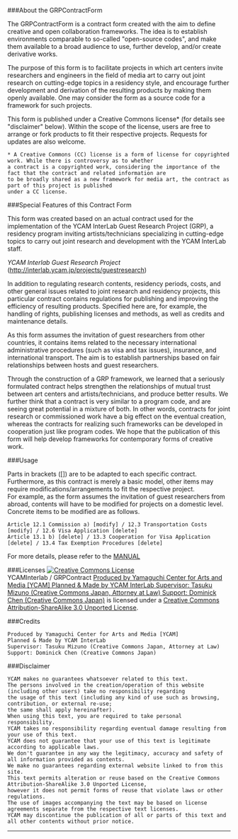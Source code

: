 ###About the GRPContractForm 


The GRPContractForm is a contract form created with the aim to define creative and open collaboration frameworks. The idea is to establish environments comparable to so-called "open-source codes", and make them available to a broad audience to use, further develop, and/or create derivative works.  

The purpose of this form is to facilitate projects in which art centers invite researchers and engineers in the field of media art to carry out joint research on cutting-edge topics in a residency style, and encourage further development and derivation of the resulting products by making them openly available. One may consider the form as a source code for a framework for such projects.    

This form is published under a Creative Commons license* (for details see "disclaimer" below). Within the scope of the license, users are free to arrange or fork products to fit their respective projects. Requests for updates are also welcome.   


```
* A Creative Commons (CC) license is a form of license for copyrighted work. While there is controversy as to whether 
a contract is a copyrighted work, considering the importance of the fact that the contract and related information are 
to be broadly shared as a new framework for media art, the contract as part of this project is published 
under a CC license.    
```



###Special Features of this Contract Form  

This form was created based on an actual contract used for the implementation of the YCAM InterLab Guest Research Project (GRP), a residency program inviting artists/technicians specializing in cutting-edge topics to carry out joint research and development with the YCAM InterLab staff.  

*YCAM Interlab Guest Research Project* (http://interlab.ycam.jp/projects/guestresearch)

In addition to regulating research contents, residency periods, costs, and other general issues related to joint research and residency projects, this particular contract contains regulations for publishing and improving the efficiency of resulting products. Specified here are, for example, the handling of rights, publishing licenses and methods, as well as credits and maintenance details.    

As this form assumes the invitation of guest researchers from other countries, it contains items related to the necessary international administrative procedures (such as visa and tax issues), insurance, and international transport. The aim is to establish partnerships based on fair relationships between hosts and guest researchers.      

Through the construction of a GRP framework, we learned that a seriously formulated contract helps strengthen the relationships of mutual trust between art centers and artists/technicians, and produce better results. We further think that a contract is very similar to a program code, and are seeing great potential in a mixture of both. In other words, contracts for joint research or commissioned work have a big effect on the eventual creation, whereas the contracts for realizing such frameworks can be developed in cooperation just like program codes. We hope that the publication of this form will help develop frameworks for contemporary forms of creative work.    



###Usage  

Parts in brackets ([]) are to be adapted to each specific contract. Furthermore, as this contract is merely a basic model, other items may require modifications/arrangements to fit the respective project.    
For example, as the form assumes the invitation of guest researchers from abroad, contents will have to be modified for projects on a domestic level. Concrete items to be modified are as follows.    



```
Article 12.1 Commission a) [modify] / 12.3 Transportation Costs [modify] / 12.6 Visa Application [delete]  
Article 13.1 b) [delete] / 13.3 Cooperation for Visa Application [delete] / 13.4 Tax Exemption Procedures [delete]  
```
For more details, please refer to the [MANUAL](https://github.com/YCAMInterlab/GRPContractForm/blob/master/MANUAL_English.md)    


###Licenses
<a rel="license" href="http://creativecommons.org/licenses/by-sa/3.0/deed.ja"><img alt="Creative Commons License" style="border-width:0" src="http://i.creativecommons.org/l/by-sa/3.0/88x31.png" /></a><br /><span xmlns:dct="http://purl.org/dc/terms/" href="http://purl.org/dc/dcmitype/Text" property="dct:title" rel="dct:type">YCAMInterlab / GRPContract</span>  <a xmlns:cc="http://creativecommons.org/ns#" href="http://interlab.ycam.jp/en/" property="cc:attributionName" rel="cc:attributionURL"> Produced by Yamaguchi Center for Arts and Media [YCAM] Planned & Made by YCAM InterLab Supervisor: Tasuku Mizuno (Creative Commons Japan, Attorney at Law) Support: Dominick Chen (Creative Commons Japan)</a> is licensed under a <a rel="license" href="http://creativecommons.org/licenses/by-sa/3.0/deed.ja">Creative Commons Attribution-ShareAlike 3.0 Unported License</a>.



###Credits  
```
Produced by Yamaguchi Center for Arts and Media [YCAM]
Planned & Made by YCAM InterLab
Supervisor: Tasuku Mizuno (Creative Commons Japan, Attorney at Law)
Support: Dominick Chen (Creative Commons Japan)
```



###Disclaimer
```
YCAM makes no guarantees whatsoever related to this text.
The persons involved in the creation/operation of this website (including other users) take no responsibility regarding 
the usage of this text (including any kind of use such as browsing, contribution, or external re-use; 
the same shall apply hereinafter).
When using this text, you are required to take personal responsibility. 
YCAM takes no responsibility regarding eventual damage resulting from your use of this text.
YCAM does not guarantee that your use of this text is legitimate according to applicable laws.
We don't guarantee in any way the legitimacy, accuracy and safety of all information provided as contents.
We make no guarantees regarding external website linked to from this site.
This text permits alteration or reuse based on the Creative Commons Attribution-ShareAlike 3.0 Unported License, 
however it does not permit forms of reuse that violate laws or other regulations.  
The use of images accompanying the text may be based on license agreements separate from the respective text licenses.  
YCAM may discontinue the publication of all or parts of this text and all other contents without prior notice.
```

---


  



